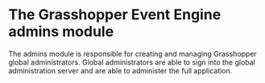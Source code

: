 # The Grasshopper Event Engine admins module

The admins module is responsible for creating and managing Grasshopper global administrators.
Global administrators are able to sign into the global administration server and are able to administer the full application.
